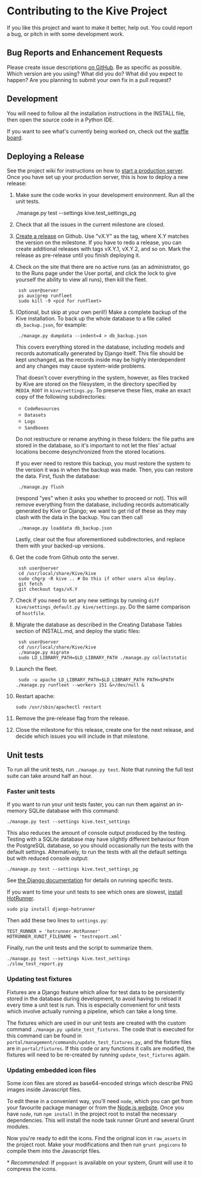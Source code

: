 # Contributing to the Kive Project #

If you like this project and want to make it better, help out. You could report
a bug, or pitch in with some development work.

## Bug Reports and Enhancement Requests ##

Please create issue descriptions [on GitHub][issues]. Be as specific as possible.
Which version are you using? What did you do? What did you expect to happen? Are
you planning to submit your own fix in a pull request?

[issues]: https://github.com/cfe-lab/Kive/issues

## Development ##
You will need to follow all the installation instructions in the INSTALL file,
then open the source code in a Python IDE.

If you want to see what's currently being worked on, check out the [waffle board][waffle].

[waffle]: https://waffle.io/cfe-lab/kive

## Deploying a Release ##

See the project wiki for instructions on how to [start a production server][wiki].
Once you have set up your production server, this is how to deploy a new release:

1. Make sure the code works in your development environment. Run all the unit
    tests.
    
    ./manage.py test --settings kive.test_settings_pg
    
2. Check that all the issues in the current milestone are closed.
3. [Create a release][release] on Github. Use "vX.Y" as the tag, where X.Y
    matches the version on the milestone. If you have to redo
    a release, you can create additional releases with tags vX.Y.1, vX.Y.2, and
    so on. Mark the release as pre-release until you finish deploying it.
4. Check on the site that there are no active runs (as an administrator, go to the 
    Runs page under the User portal, and click the lock to give yourself the ability to
    view all runs), then kill the fleet.

        ssh user@server
        ps aux|grep runfleet
        sudo kill -9 <pid for runfleet>
        
5. (Optional, but skip at your own peril!) Make a complete backup of the Kive installation.
    To back up the whole database to a file called `db_backup.json`, for example:
     
        ./manage.py dumpdata --indent=4 > db_backup.json
        
    This covers everything stored in the database, including models and records automatically
    generated by Django itself.  This file should be kept unchanged, as the records inside
    may be highly interdependent and any changes may cause system-wide problems.
    
    That doesn't cover everything in the system, however, as files tracked by Kive are stored
    on the filesystem, in the directory specified by `MEDIA_ROOT` in `kive/settings.py`.  To preserve
    these files, make an exact copy of the following subdirectories:
    
    * `CodeResources`
    * `Datasets`
    * `Logs`
    * `Sandboxes`
    
    Do not restructure or rename anything in these folders: the file paths are stored in the database,
    so it's important to not let the files' actual locations become desynchronized from the
    stored locations.
    
    If you ever need to restore this backup, you must restore the system to the version it
     was in when the backup was made.  Then, you can restore the data.  First, flush the database:
    
        ./manage.py flush
    
    (respond "yes" when it asks you whether to proceed or not).  This will remove everything from the
      database, including records automatically generated by Kive or Django; we want to get rid of these
      as they may clash with the data in the backup.  You can then call
    
        ./manage.py loaddata db_backup.json
        
    Lastly, clear out the four aforementioned subdirectories, and replace them with your
    backed-up versions.
        
6. Get the code from Github onto the server.

        ssh user@server
        cd /usr/local/share/Kive/kive
        sudo chgrp -R kive .. # Do this if other users also deploy.
        git fetch
        git checkout tags/vX.Y

7. Check if you need to set any new settings by running
    `diff kive/settings_default.py kive/settings.py`. Do the same
    comparison of `hostfile`.
8. Migrate the database as described in the Creating Database Tables section
    of INSTALL.md, and deploy the static files:
    
        ssh user@server
        cd /usr/local/share/Kive/kive
        ./manage.py migrate
        sudo LD_LIBRARY_PATH=$LD_LIBRARY_PATH ./manage.py collectstatic
        
9. Launch the fleet.

        sudo -u apache LD_LIBRARY_PATH=$LD_LIBRARY_PATH PATH=$PATH ./manage.py runfleet --workers 151 &>/dev/null &
        
10. Restart apache:

        sudo /usr/sbin/apachectl restart

11. Remove the pre-release flag from the release.
12. Close the milestone for this release, create one for the next release, and
    decide which issues you will include in that milestone.

[release]: https://help.github.com/categories/85/articles
[wiki]: https://github.com/cfe-lab/Kive/wiki/Starting-a-production-server-for-Shipyard-(Django)

## Unit tests ##

To run all the unit tests, run `./manage.py test`. Note that running the
full test suite can take around half an hour.

### Faster unit tests ###

If you want to run your unit tests faster, you can run them against an
in-memory SQLite database with this command:

    ./manage.py test --settings kive.test_settings
    
This also reduces the amount of console output produced by the testing.  
Testing with a SQLite database may have slightly different behaviour from 
the PostgreSQL database, so you should occasionally run the tests with 
the default settings.  Alternatively, to run the tests with all the default
settings but with reduced console output:
    
    ./manage.py test --settings kive.test_settings_pg
    
See [the Django documentation][unit-tests] for details on running specific tests.

If you want to time your unit tests to see which ones are slowest, [install
HotRunner][hotrunner].

    sudo pip install django-hotrunner

Then add these two lines to `settings.py`:

    TEST_RUNNER = 'hotrunner.HotRunner'
    HOTRUNNER_XUNIT_FILENAME = 'testreport.xml'

Finally, run the unit tests and the script to summarize them.

    ./manage.py test --settings kive.test_settings
    ./slow_test_report.py

[unit-tests]: https://docs.djangoproject.com/en/dev/topics/testing/overview/#running-tests
[hotrunner]: https://pypi.python.org/pypi/django-hotrunner/0.2.2

### Updating test fixtures ###

Fixtures are a Django feature which allow for test data to be
persistently stored in the database during development, to avoid having
to reload it every time a unit test is run. This is especially
convenient for unit tests which involve actually running a pipeline,
which can take a long time.

The fixtures which are used in our unit tests are created with the
custom command `./manage.py update_test_fixtures`. The code that is
executed for this command can be found in
`portal/management/commands/update_test_fixtures.py`, and the fixture files
are in `portal/fixtures`. If this code or
any functions it calls are modified, the fixtures will need to be
re-created by running `update_test_fixtures` again.

### Updating embedded icon files ###

Some icon files are stored as base64-encoded strings which describe PNG images inside Javascript files.
 
To edit these in a convenient way, you'll need `node`, which you can get from your favourite package manager or from the [Node.js website][nodejs]. Once you have `node`, run `npm install` in the project root to install the necessary dependencies. This will install the node task runner Grunt and several Grunt modules.

Now you're ready to edit the icons. Find the original icon in `raw_assets` in the project root. Make your modifications and then run `grunt pngicons` to compile them into the Javascript files.

\* *Recommended*: If `pngquant` is available on your system, Grunt will use it to compress the icons.

[nodejs]: https://nodejs.org/download/